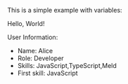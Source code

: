 This is a simple example with variables:

Hello, World!

User Information:
- Name: Alice
- Role: Developer
- Skills: JavaScript,TypeScript,Meld
- First skill: JavaScript 